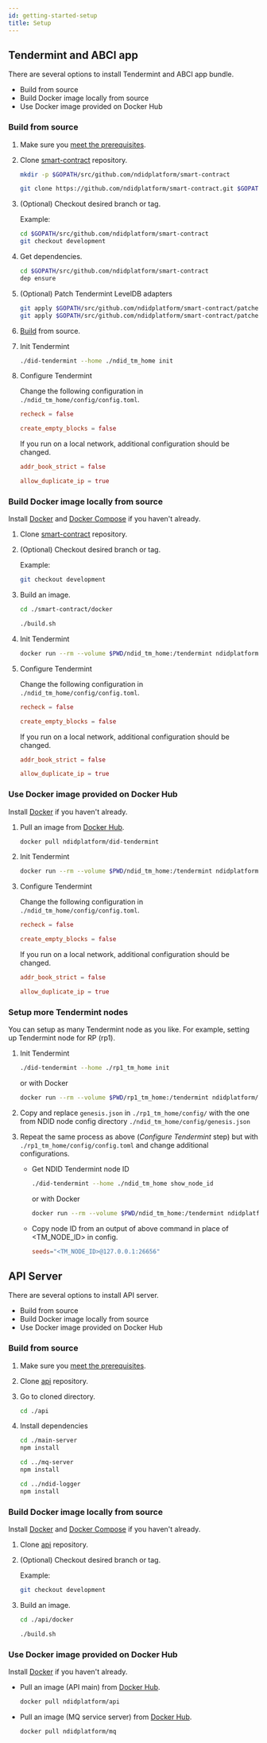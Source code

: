 ```yaml
---
id: getting-started-setup
title: Setup
---
```


## Tendermint and ABCI app

There are several options to install Tendermint and ABCI app bundle.

- Build from source
- Build Docker image locally from source
- Use Docker image provided on Docker Hub

### Build from source

1. Make sure you [meet the prerequisites](https://github.com/ndidplatform/smart-contract#prerequisites).

2. Clone [smart-contract](https://github.com/ndidplatform/smart-contract) repository.

   ```sh
   mkdir -p $GOPATH/src/github.com/ndidplatform/smart-contract

   git clone https://github.com/ndidplatform/smart-contract.git $GOPATH/src/github.com/ndidplatform/smart-contract
   ```

3. (Optional) Checkout desired branch or tag.

   Example:

   ```sh
   cd $GOPATH/src/github.com/ndidplatform/smart-contract
   git checkout development
   ```

4. Get dependencies.

   ```sh
   cd $GOPATH/src/github.com/ndidplatform/smart-contract
   dep ensure
   ```

5. (Optional) Patch Tendermint LevelDB adapters

   ```sh
   git apply $GOPATH/src/github.com/ndidplatform/smart-contract/patches/tm_goleveldb_bloom_filter.patch && \
   git apply $GOPATH/src/github.com/ndidplatform/smart-contract/patches/tm_cleveldb_cache_and_bloom_filter.patch
   ```

6. [Build](https://github.com/ndidplatform/smart-contract#build) from source.

7. Init Tendermint

   ```sh
   ./did-tendermint --home ./ndid_tm_home init
   ```

8. Configure Tendermint

   Change the following configuration in `./ndid_tm_home/config/config.toml`.

   ```toml
   recheck = false

   create_empty_blocks = false
   ```

   If you run on a local network, additional configuration should be changed.

   ```toml
   addr_book_strict = false

   allow_duplicate_ip = true
   ```

### Build Docker image locally from source

Install [Docker](https://docs.docker.com/install/) and [Docker Compose](https://docs.docker.com/compose/install/) if you haven't already.

1. Clone [smart-contract](https://github.com/ndidplatform/smart-contract) repository.

2. (Optional) Checkout desired branch or tag.

   Example:

   ```sh
   git checkout development
   ```

3. Build an image.

   ```sh
   cd ./smart-contract/docker

   ./build.sh
   ```

4. Init Tendermint

   ```sh
   docker run --rm --volume $PWD/ndid_tm_home:/tendermint ndidplatform/did-tendermint init
   ```

5. Configure Tendermint

   Change the following configuration in `./ndid_tm_home/config/config.toml`.

   ```toml
   recheck = false

   create_empty_blocks = false
   ```

   If you run on a local network, additional configuration should be changed.

   ```toml
   addr_book_strict = false

   allow_duplicate_ip = true
   ```

### Use Docker image provided on Docker Hub

Install [Docker](https://docs.docker.com/install/) if you haven't already.

1. Pull an image from [Docker Hub](https://hub.docker.com/r/ndidplatform/did-tendermint).

   ```sh
   docker pull ndidplatform/did-tendermint
   ```

2. Init Tendermint

   ```sh
   docker run --rm --volume $PWD/ndid_tm_home:/tendermint ndidplatform/did-tendermint init
   ```

3. Configure Tendermint

   Change the following configuration in `./ndid_tm_home/config/config.toml`.

   ```toml
   recheck = false

   create_empty_blocks = false
   ```

   If you run on a local network, additional configuration should be changed.

   ```toml
   addr_book_strict = false

   allow_duplicate_ip = true
   ```

### Setup more Tendermint nodes

You can setup as many Tendermint node as you like. For example, setting up Tendermint node for RP (rp1).

1. Init Tendermint

   ```sh
   ./did-tendermint --home ./rp1_tm_home init
   ```

   or with Docker

   ```sh
   docker run --rm --volume $PWD/rp1_tm_home:/tendermint ndidplatform/did-tendermint init
   ```

2. Copy and replace `genesis.json` in `./rp1_tm_home/config/` with the one from NDID node config directory `./ndid_tm_home/config/genesis.json`

3. Repeat the same process as above (_Configure Tendermint_ step) but with `./rp1_tm_home/config/config.toml` and change additional configurations.

   - Get NDID Tendermint node ID

     ```sh
     ./did-tendermint --home ./ndid_tm_home show_node_id
     ```

     or with Docker

     ```sh
     docker run --rm --volume $PWD/ndid_tm_home:/tendermint ndidplatform/did-tendermint show_node_id
     ```

   - Copy node ID from an output of above command in place of \<TM_NODE_ID\> in config.

     ```toml
     seeds="<TM_NODE_ID>@127.0.0.1:26656"
     ```

## API Server

There are several options to install API server.

- Build from source
- Build Docker image locally from source
- Use Docker image provided on Docker Hub

### Build from source

1. Make sure you [meet the prerequisites](https://github.com/ndidplatform/api#prerequisites).

2. Clone [api](https://github.com/ndidplatform/api) repository.

3. Go to cloned directory.

   ```sh
   cd ./api
   ```

4. Install dependencies

   ```sh
   cd ./main-server
   npm install

   cd ../mq-server
   npm install

   cd ../ndid-logger
   npm install
   ```

### Build Docker image locally from source

Install [Docker](https://docs.docker.com/install/) and [Docker Compose](https://docs.docker.com/compose/install/) if you haven't already.

1. Clone [api](https://github.com/ndidplatform/api) repository.

2. (Optional) Checkout desired branch or tag.

   Example:

   ```sh
   git checkout development
   ```

3. Build an image.

   ```sh
   cd ./api/docker

   ./build.sh
   ```

### Use Docker image provided on Docker Hub

Install [Docker](https://docs.docker.com/install/) if you haven't already.

- Pull an image (API main) from [Docker Hub](https://hub.docker.com/r/ndidplatform/api).

  ```sh
  docker pull ndidplatform/api
  ```

- Pull an image (MQ service server) from [Docker Hub](https://hub.docker.com/r/ndidplatform/mq).

  ```sh
  docker pull ndidplatform/mq
  ```
